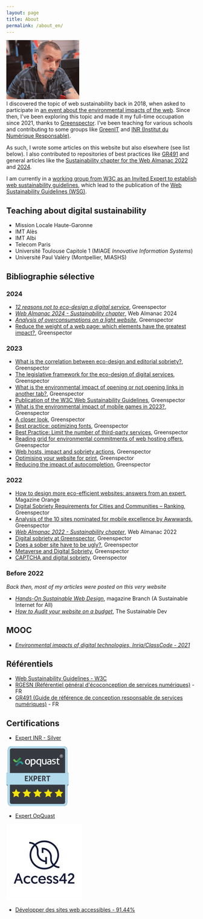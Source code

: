 ```yaml
---
layout: page
title: About
permalink: /about_en/
---
```


![Portrait LauDev](/assets/laudev-min.png)  
I discovered the topic of web sustainability back in 2018, when asked to participate in [an event about the environmental impacts of the web](https://maisondelavenir.eu/developper-le-pouvoir-dagir/retour-sur-la-2eme-edition-de-limpact-ecologique-du-numerique/). Since then, I've been exploring this topic and made it my full-time occupation since 2021, thanks to [Greenspector](https://greenspector.com). 
I've been teaching for various schools and contributing to some groups like [GreenIT](https://collectif.greenit.fr/) and [INR (Institut du Numérique Responsable)](https://institutnr.org/).

As such, I wrote some articles on this website but also elsewhere (see list below). 
I also contributed to repositories of best practices like [GR491](https://gr491.isit-europe.org/en/) and general articles like the [Sustainability chapter for the Web Almanac 2022](https://almanac.httparchive.org/en/2022/sustainability) and [2024](https://almanac.httparchive.org/en/2024/sustainability).  
  
I am currently in a [working group from W3C as an Invited Expert to establish web sustainability guidelines](https://www.w3.org/groups/ig/sustainableweb/), which lead to the publication of the [Web Sustainability Guidelines (WSG)](https://www.w3.org/community/sustyweb/2023/09/07/web-sustainability-guidelines/).
  

## Teaching about digital sustainability
* Mission Locale Haute-Garonne
* IMT Alès
* IMT Albi 
* Telecom Paris 
* Université Toulouse Capitole 1 (MIAGE *Innovative Information Systems*) 
* Université Paul Valéry (Montpellier, MIASHS)

## Bibliographie sélective
### 2024
* [*12 reasons not to eco-design a digital service*](https://greenspector.com/en/12-reasons-not-to-eco-design-a-digital-service/), Greenspector
* [*Web Almanac 2024 - Sustainability chapter*](https://almanac.httparchive.org/en/2024/sustainability), Web Almanac 2024
* [*Analysis of overconsumptions on a light website*](https://greenspector.com/en/analysis-of-overconsumptions-on-a-light-website-2/), Greenspector
* [Reduce the weight of a web page: which elements have the greatest impact?](https://greenspector.com/en/reduce-the-weight-of-a-web-page-which-elements-have-the-greatest-impact/), Greenspector
  
### 2023
* [What is the correlation between eco-design and editorial sobriety?](https://greenspector.com/en/what-is-the-correlation-between-eco-design-and-editorial-sobriety/), Greenspector
* [The legislative framework for the eco-design of digital services](https://greenspector.com/en/the-legislative-framework-for-the-eco-design-of-digital-services/), Greenspector
* [What is the environmental impact of opening or not opening links in another tab?](https://greenspector.com/en/what-is-the-environmental-impact-of-opening-or-not-opening-links-in-another-tab/), Greenspector
* [Publication of the W3C Web Sustainability Guidelines](https://greenspector.com/en/publication-of-the-w3c-web-sustainability-guidelines/), Greenspector
* [What is the environmental impact of mobile games in 2023?](https://greenspector.com/en/what-is-the-environmental-impact-of-mobile-games-in-2023/), Greenspector
* [A closer look](https://greenspector.com/en/a-closer-look/), Greenspector
* [Best practice: optimizing fonts](https://greenspector.com/en/best-practice-optimizing-fonts/), Greenspector
* [Best Practice: Limit the number of third-party services](https://greenspector.com/en/best-practice-limit-the-number-of-third-party-services/), Greenspector
* [Reading grid for environmental commitments of web hosting offers](https://greenspector.com/en/comparison-of-web-hosting-offers-selected-for-their-environmental-commitments/), Greenspector
* [Web hosts, impact and sobriety actions](https://greenspector.com/en/web-hosts-impact-and-sobriety-actions/), Greenspector
* [Optimising your website for print](https://greenspector.com/en/optimising-your-website-for-print/), Greenspector
* [Reducing the impact of autocompletion](https://greenspector.com/en/reducing-the-impact-of-autocompletion/), Greenspector

### 2022
* [How to design more eco-efficient websites: answers from an expert](https://www.orange.com/en/magazines/digital-innovation-do-you-trust-it-have-positive-impact/how-design-more-eco-efficient), Magazine Orange 
* [Digital Sobriety Requirements for Cities and Communities – Ranking](https://greenspector.com/en/digital-sobriety-requirements-for-cities-and-communities-ranking/), Greenspector 
* [Analysis of the 10 sites nominated for mobile excellence by Awwwards](https://greenspector.com/en/analysis_sites_nominated_mobile_excellence_awwwards/), Greenspector 
* [*Web Almanac 2022 - Sustainability chapter*](https://almanac.httparchive.org/en/2022/sustainability), Web Almanac 2022 
* [Digital sobriety at Greenspector](https://greenspector.com/en/digital-sobriety-at-greenspector/), Greenspector 
* [Does a sober site have to be ugly?](https://greenspector.com/en/does-a-sober-site-have-to-be-ugly/), Greenspector 
* [Metaverse and Digital Sobriety](https://greenspector.com/en/metaverse-and-digital-sobriety/), Greenspector 
* [CAPTCHA and digital sobriety](https://greenspector.com/en/captcha-and-digital-sobriety/), Greenspector

### Before 2022
*Back then, most of my articles were posted on this very website*
* [*Hands-On Sustainable Web Design*](https://branch.climateaction.tech/2020/10/10/hands-on-sustainable-web-design/), magazine Branch (A Sustainable Internet for All)
* [*How to Audit your website on a budget*](https://the-sustainable.dev/how-to-audit-your-website-on-a-budget/), The Sustainable Dev 

## MOOC
* [*Environmental impacts of digital technologies, Inria/ClassCode - 2021*](https://www.fun-mooc.fr/en/courses/environmental-impacts-of-digital-technologies/)

## Référentiels
* [Web Sustainability Guidelines - W3C](https://w3c.github.io/sustainableweb-wsg/)
* [RGESN (Référentiel général d'écoconception de services numériques)](https://ecoresponsable.numerique.gouv.fr/publications/referentiel-general-ecoconception/) - FR
* [GR491 (Guide de référence de conception responsable de services numériques)](https://gr491.isit-europe.org/) - FR
  
## Certifications
* [Expert INR - Silver](https://experts.isit-europe.org/fr/les-expertes-et-experts-nr/laurent-devernay/)  
  
![Expert OpQuast](/assets/opquast.png)  

* [Expert OpQuast](https://directory.opquast.com/fr/certificat/F48V5U/)

![Access42](/assets/logo_access42.jpg)
* [Développer des sites web accessibles - 91.44%](https://access42.net/?lang=fr)
